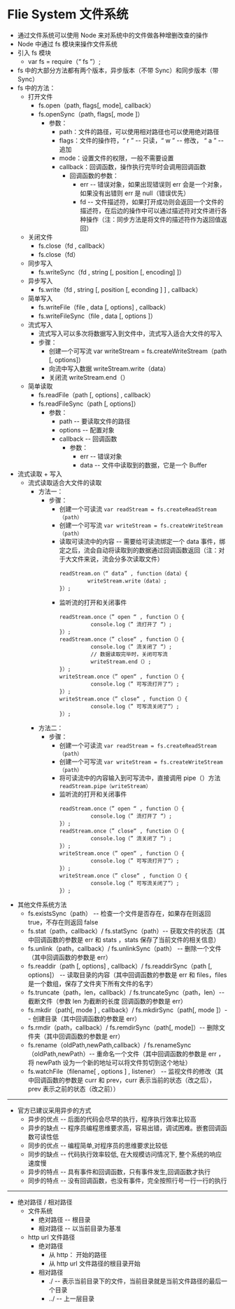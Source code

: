 # Flie System 文件系统

- 通过文件系统可以使用 Node 来对系统中的文件做各种增删改查的操作
- Node 中通过 fs 模块来操作文件系统
- 引入 fs 模块
	- var fs = require（“ fs ”）;
- fs 中的大部分方法都有两个版本，异步版本（不带 Sync）和同步版本（带 Sync）
- fs 中的方法：
	- 打开文件
	    - fs.open（path, flags[, mode], callback）
        - fs.openSync（path, flags[, mode ]）
        	- 参数：
	            - path：文件的路径，可以使用相对路径也可以使用绝对路径
                - flags：文件的操作符，“ r ” -- 只读，“ w ” -- 修改， “ a ” -- 追加
                - mode：设置文件的权限，一般不需要设置
                - callback：回调函数，操作执行完毕时会调用回调函数
	                - 回调函数的参数：
	                    - err -- 错误对象，如果出现错误则 err 会是一个对象，如果没有出错则 err 是 null（错误优先）
                        - fd -- 文件描述符，如果打开成功则会返回一个文件的描述符，在后边的操作中可以通过描述符对文件进行各种操作（注：同步方法是将文件的描述符作为返回值返回）
	- 关闭文件
	    - fs.close（fd , callback）
        - fs.close（fd）
    - 同步写入
	    - fs.writeSync（fd , string [, position [, encoding] ]）
    - 异步写入
	    - fs.write（fd , string [, position [, econding ] ] , callback）
    - 简单写入
	    - fs.writeFile（file , data [, options] , callback）    
        - fs.writeFileSync（file , data [, options ]）
    - 流式写入
        - 流式写入可以多次将数据写入到文件中，流式写入适合大文件的写入
        - 步骤：
	        - 创建一个可写流
                    var writeStream = fs.createWriteStream（path [, options]）
            - 向流中写入数据
                    writeStream.write（data）    
            - 关闭流
                    writeStream.end（）
    - 简单读取
        - fs.readFile（path [, options] , callback）
        - fs.readFileSync（path [, options]）
	        - 参数：
            	- path -- 要读取文件的路径
                - options -- 配置对象
                - callback -- 回调函数
	                - 参数：
	                    - err -- 错误对象
                        - data -- 文件中读取到的数据，它是一个 Buffer
- 流式读取 + 写入
	- 流式读取适合大文件的读取
	    - 方法一：
		    - 步骤：
	            - 创建一个可读流
                    `var readStream = fs.createReadStream（path）`
	            - 创建一个可写流
                    `var writeStream = fs.createWriteStream（path）`
	            - 读取可读流中的内容 -- 需要给可读流绑定一个 data 事件，绑定之后，流会自动将读取到的数据通过回调函数返回（注：对于大文件来说，流会分多次读取文件）
                    ```
					readStream.on（“ data” , function（data）{
                             writeStream.write（data）;
                    }）;
					```
	            - 监听流的打开和关闭事件
		            ```
                    readStream.once（” open “ , function（）{
                              console.log（” 流打开了 “）;
                    }）;
                    readStream.once（” close“ , function（）{
                              console.log（” 流关闭了 “）;
                              // 数据读取完毕时，关闭可写流
                              writeStream.end（）;
                    }）;
                    writeStream.once（” open“ , function（）{
                              console.log（” 可写流打开了“）;
                    }）;
                    writeStream.once（” close“ , function（）{
                              console.log（” 可写流关闭了“）;
                    }）;
					```
		- 方法二：
	        - 步骤：
	            - 创建一个可读流
                    `var readStream = fs.createReadStream（path）`
	            - 创建一个可写流
                    `var writeStream = fs.createWriteStream（path）`
	            - 将可读流中的内容输入到可写流中，直接调用 pipe（）方法
                    `readStream.pipe（writeStream）`
	            - 监听流的打开和关闭事件
	            	```
                    readStream.once（” open “ , function（）{
                              console.log（” 流打开了 “）;
                    }）;
                    readStream.once（” close“ , function（）{
                              console.log（” 流关闭了 “）;
                    }）;
                    writeStream.once（” open“ , function（）{
                              console.log（” 可写流打开了“）;
                    }）;
                    writeStream.once（” close“ , function（）{
                              console.log（” 可写流关闭了“）;
                    }）;
					```
- 其他文件系统方法
	- fs.existsSync（path） -- 检查一个文件是否存在，如果存在则返回 true，不存在则返回 false   
    - fs.stat（path，callback）/ fs.statSync（path）-- 获取文件的状态（其中回调函数的参数是 err 和 stats ，stats 保存了当前文件的相关信息） 
    - fs.unlink（path，callback）/ fs.unlinkSync（path） -- 删除一个文件（其中回调函数的参数是 err）
    - fs.readdir（path [, options] , callback）/ fs.readdirSync（path [, options]） -- 读取目录的内容（其中回调函数的参数是 err 和 files，files 是一个数组，保存了文件夹下所有文件的名字）
    - fs.truncate（path，len，callback）/ fs.truncateSync（path，len）-- 截断文件（参数 len 为截断的长度 回调函数的参数是 err）
    - fs.mkdir（path[, mode ] , callback）/ fs.mkdirSync（path[, mode ]）-- 创建目录（其中回调函数的参数是 err）
    - fs.rmdir（path，callback）/ fs.remdirSync（path[, mode]）-- 删除文件夹（其中回调函数的参数是 err）         
    - fs.rename（oldPath,newPath,callback）/ fs.renameSync（oldPath,newPath）-- 重命名一个文件（其中回调函数的参数是 err ，将 newPath 设为一个新的地址可以将文件剪切到这个地址）
    - fs.watchFile（filename[ , options ] , listener） -- 监视文件的修改（其中回调函数的参数是 curr 和 prev，curr 表示当前的状态（改之后），prev 表示之前的状态（改之前）） 

-----
- 官方已建议采用异步的方式
	- 异步的优点 --  后面的代码会尽早的执行，程序执行效率比较高 
	- 异步的缺点 --  程序员编程思维要求高，容易出错，调试困难。嵌套回调函数可读性低
	- 同步的优点 -- 编程简单,对程序员的思维要求比较低
	- 同步的缺点 -- 代码执行效率较低, 在大规模访问情况下, 整个系统的响应速度慢
	- 异步的特点 -- 具有事件和回调函数，只有事件发生,回调函数才执行
	- 同步的特点 -- 没有回调函数，也没有事件，完全按照行号一行一行的执行

-----
- 绝对路径 / 相对路径
	- 文件系统
		- 绝对路径 -- 根目录
		- 相对路径 -- 以当前目录为基准
	- http url 文件路径
		- 绝对路径
			- 从 http： 开始的路径
			- 从 http url 文件路径的根目录开始
		- 相对路径
			- ./ -- 表示当前目录下的文件，当前目录就是当前文件路径的最后一个目录
			- ../ -- 上一层目录
              
                    
                        